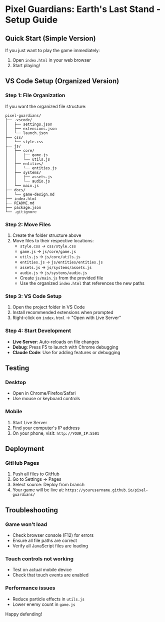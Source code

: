 # Pixel Guardians: Earth's Last Stand - Setup Guide

## Quick Start (Simple Version)

If you just want to play the game immediately:
1. Open `index.html` in your web browser
2. Start playing!

## VS Code Setup (Organized Version)

### Step 1: File Organization

If you want the organized file structure:

```
pixel-guardians/
├── .vscode/
│   ├── settings.json
│   ├── extensions.json
│   └── launch.json
├── css/
│   └── style.css
├── js/
│   ├── core/
│   │   ├── game.js
│   │   └── utils.js
│   ├── entities/
│   │   └── entities.js
│   ├── systems/
│   │   ├── assets.js
│   │   └── audio.js
│   └── main.js
├── docs/
│   └── game-design.md
├── index.html
├── README.md
├── package.json
└── .gitignore
```

### Step 2: Move Files

1. Create the folder structure above
2. Move files to their respective locations:
   - `style.css` → `css/style.css`
   - `game.js` → `js/core/game.js`
   - `utils.js` → `js/core/utils.js`
   - `entities.js` → `js/entities/entities.js`
   - `assets.js` → `js/systems/assets.js`
   - `audio.js` → `js/systems/audio.js`
   - Create `js/main.js` from the provided file
   - Use the organized `index.html` that references the new paths

### Step 3: VS Code Setup

1. Open the project folder in VS Code
2. Install recommended extensions when prompted
3. Right-click on `index.html` → "Open with Live Server"

### Step 4: Start Development

- **Live Server**: Auto-reloads on file changes
- **Debug**: Press F5 to launch with Chrome debugging
- **Claude Code**: Use for adding features or debugging

## Testing

### Desktop
- Open in Chrome/Firefox/Safari
- Use mouse or keyboard controls

### Mobile
1. Start Live Server
2. Find your computer's IP address
3. On your phone, visit: `http://YOUR_IP:5501`

## Deployment

### GitHub Pages
1. Push all files to GitHub
2. Go to Settings → Pages
3. Select source: Deploy from branch
4. Your game will be live at: `https://yourusername.github.io/pixel-guardians/`

## Troubleshooting

### Game won't load
- Check browser console (F12) for errors
- Ensure all file paths are correct
- Verify all JavaScript files are loading

### Touch controls not working
- Test on actual mobile device
- Check that touch events are enabled

### Performance issues
- Reduce particle effects in `utils.js`
- Lower enemy count in `game.js`

Happy defending!